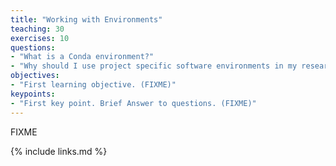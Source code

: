 ```yaml
---
title: "Working with Environments"
teaching: 30
exercises: 10
questions:
- "What is a Conda environment?"
- "Why should I use project specific software environments in my research workflow?"
objectives:
- "First learning objective. (FIXME)"
keypoints:
- "First key point. Brief Answer to questions. (FIXME)"
---
```

FIXME

{% include links.md %}

